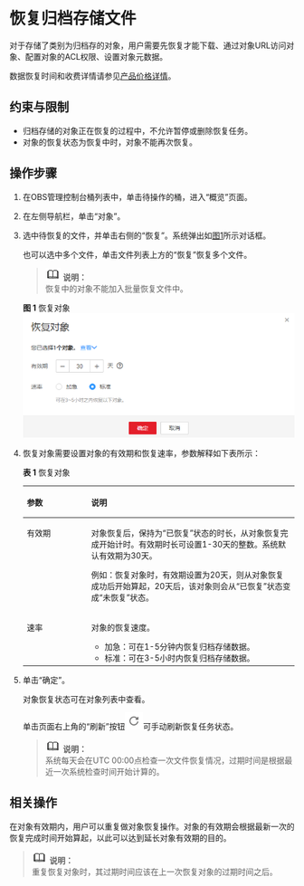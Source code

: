 # 恢复归档存储文件<a name="zh-cn_topic_0066088813"></a>

对于存储了类别为归档存的对象，用户需要先恢复才能下载、通过对象URL访问对象、配置对象的ACL权限、设置对象元数据。

数据恢复时间和收费详情请参见[产品价格详情](https://support.huaweicloud.com/pro_price/index.html#obs_detail)。

## 约束与限制<a name="section4893296416482"></a>

-   归档存储的对象正在恢复的过程中，不允许暂停或删除恢复任务。
-   对象的恢复状态为恢复中时，对象不能再次恢复。

## 操作步骤<a name="section43802063165115"></a>

1.  在OBS管理控制台桶列表中，单击待操作的桶，进入“概览”页面。
2.  在左侧导航栏，单击“对象”。
3.  选中待恢复的文件，并单击右侧的“恢复”。系统弹出如[图1](#fig37793164192736)所示对话框。

    也可以选中多个文件，单击文件列表上方的“恢复”恢复多个文件。

    >![](public_sys-resources/icon-note.gif) **说明：**   
    >恢复中的对象不能加入批量恢复文件中。  

    **图 1**  恢复对象<a name="fig37793164192736"></a>  
    ![](figures/恢复对象.png "恢复对象")

4.  恢复对象需要设置对象的有效期和恢复速率，参数解释如下表所示：

    **表 1**  恢复对象

    <a name="table54198450164622"></a>
    <table><thead align="left"><tr id="row20202933164622"><th class="cellrowborder" valign="top" width="23.68%" id="mcps1.2.3.1.1"><p id="p25824852164622"><a name="p25824852164622"></a><a name="p25824852164622"></a>参数</p>
    </th>
    <th class="cellrowborder" valign="top" width="76.32%" id="mcps1.2.3.1.2"><p id="p11438256164622"><a name="p11438256164622"></a><a name="p11438256164622"></a>说明</p>
    </th>
    </tr>
    </thead>
    <tbody><tr id="row63287564164622"><td class="cellrowborder" valign="top" width="23.68%" headers="mcps1.2.3.1.1 "><p id="p26019055164622"><a name="p26019055164622"></a><a name="p26019055164622"></a>有效期</p>
    </td>
    <td class="cellrowborder" valign="top" width="76.32%" headers="mcps1.2.3.1.2 "><p id="p27168719164622"><a name="p27168719164622"></a><a name="p27168719164622"></a>对象恢复后，保持为“已恢复”状态的时长，从对象恢复完成开始计时。有效期时长可设置1-30天的整数。系统默认有效期为30天。</p>
    <p id="p43191881164622"><a name="p43191881164622"></a><a name="p43191881164622"></a>例如：恢复对象时，有效期设置为20天，则从对象恢复成功后开始算起，20天后，该对象则会从“已恢复”状态变成“未恢复”状态。</p>
    </td>
    </tr>
    <tr id="row53182611164622"><td class="cellrowborder" valign="top" width="23.68%" headers="mcps1.2.3.1.1 "><p id="p12824228164622"><a name="p12824228164622"></a><a name="p12824228164622"></a>速率</p>
    </td>
    <td class="cellrowborder" valign="top" width="76.32%" headers="mcps1.2.3.1.2 "><p id="p32129513164622"><a name="p32129513164622"></a><a name="p32129513164622"></a>对象的恢复速度。</p>
    <a name="ul20730162164622"></a><a name="ul20730162164622"></a><ul id="ul20730162164622"><li>加急：可在1-5分钟内恢复归档存储数据。</li><li>标准：可在3-5小时内恢复归档存储数据。</li></ul>
    </td>
    </tr>
    </tbody>
    </table>

5.  单击“确定”。

    对象恢复状态可在对象列表中查看。

    单击页面右上角的“刷新”按钮![](figures/icon-fresh.png)可手动刷新恢复任务状态。

    >![](public_sys-resources/icon-note.gif) **说明：**   
    >系统每天会在UTC 00:00点检查一次文件恢复情况，过期时间是根据最近一次系统检查时间开始计算的。  


## 相关操作<a name="section5638548116548"></a>

在对象有效期内，用户可以重复做对象恢复操作。对象的有效期会根据最新一次的恢复完成时间开始算起，以此可以达到延长对象有效期的目的。

>![](public_sys-resources/icon-note.gif) **说明：**   
>重复恢复对象时，其过期时间应该在上一次恢复对象的过期时间之后。  

